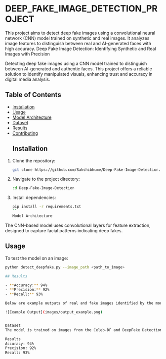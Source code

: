 # DEEP_FAKE_IMAGE_DETECTION_PROJECT
This project aims to detect deep fake images using a convolutional neural network (CNN) model trained on synthetic and real images. It analyzes image features to distinguish between real and AI-generated faces with high accuracy.
Deep Fake Image Detection: Identifying Synthetic and Real Images with Precision

Detecting deep fake images using a CNN model trained to distinguish between AI-generated and authentic faces. This project offers a reliable solution to identify manipulated visuals, enhancing trust and accuracy in digital media analysis.
## Table of Contents
- [Installation](#installation)
- [Usage](#usage)
- [Model Architecture](#model-architecture)
- [Dataset](#dataset)
- [Results](#results)
- [Contributing](#contributing)
  ## Installation

1. Clone the repository:
   ```bash
   git clone https://github.com/Sakshibhume/Deep-Fake-Image-Detection.git
   ```
2. Navigate to the project directory:
   ```bash
   cd Deep-Fake-Image-Detection
   ```
3. Install dependencies:
   ```bash
   pip install -r requirements.txt
   ``
   Model Architecture
The CNN-based model uses convolutional layers for feature extraction, designed to capture facial patterns indicating deep fakes.
   ## Usage
   

To test the model on an image:
```bash
python detect_deepfake.py --image_path <path_to_image>

## Results

- **Accuracy:** 94%
- **Precision:** 92%
- **Recall:** 93%

Below are example outputs of real and fake images identified by the model:

![Example Output](images/output_example.png)


Dataset
The model is trained on images from the Celeb-DF and DeepFake Detection datasets.

Results
Accuracy: 94%
Precision: 92%
Recall: 93%

